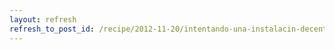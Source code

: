 ```yaml
---
layout: refresh
refresh_to_post_id: /recipe/2012-11-20/intentando-una-instalacin-decente-de-debian-en-el-asus-ux32vd.html
---
```

